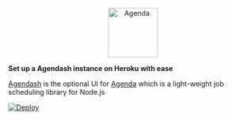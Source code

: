<p align="center">
  <img src="https://cdn.rawgit.com/agenda/agenda/master/agenda.svg" alt="Agenda" width="100" height="100">
</p>
<p align="center">

  **Set up a Agendash instance on Heroku with ease**

</p>

<p align="center">

[Agendash](https://github.com/agenda/agendash) is the optional UI for [Agenda](https://github.com/agenda/agenda) which is a light-weight job scheduling library for Node.js

</p>

<p align="center">

[![Deploy](https://www.herokucdn.com/deploy/button.svg)](https://heroku.com/deploy)

</p>